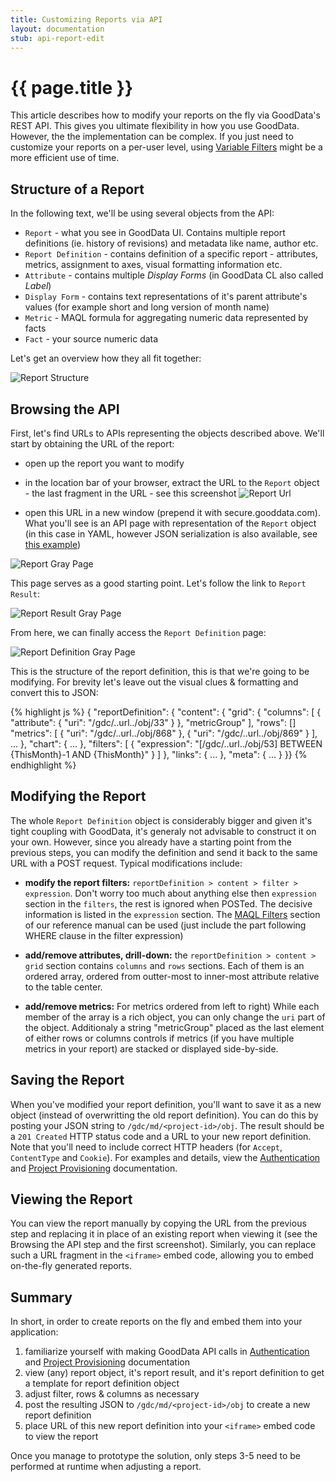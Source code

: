 ```yaml
---
title: Customizing Reports via API
layout: documentation
stub: api-report-edit
---
```


# {{ page.title }}

This article describes how to modify your reports on the fly via GoodData's REST API. This gives you ultimate flexibility in how you use GoodData. However, the the implementation can be complex. If you just need to customize your reports on a per-user level, using [Variable Filters](https://secure.gooddata.com/docs/html/reference.guide.data.variables.html) might be a more efficient use of time.

## Structure of a Report

In the following text, we'll be using several objects from the API:

* `Report` - what you see in GoodData UI. Contains multiple report definitions (ie. history of revisions) and metadata like name, author etc.
* `Report Definition` - contains definition of a specific report - attributes, metrics, assignment to axes, visual formatting information etc.
* `Attribute` - contains multiple *Display Forms* (in GoodData CL also called *Label*)
* `Display Form` - contains text representations of it's parent attribute's values (for example short and long version of month name)
* `Metric` - MAQL formula for aggregating numeric data represented by facts
* `Fact` - your source numeric data

Let's get an overview how they all fit together:

![Report Structure]({{site.root}}/images/api/report-structure.png)

## Browsing the API

First, let's find URLs to APIs representing the objects described above. We'll start by obtaining the URL of the report:

* open up the report you want to modify

* in the location bar of your browser, extract the URL to the `Report` object - the last fragment in the URL - see this screenshot ![Report Url]({{site.root}}/images/api/report-url.png)

* open this URL in a new window (prepend it with secure.gooddata.com). What you'll see is an API page with representation of the `Report` object (in this case in YAML, however JSON serialization is also available, see [this example](http://developer.gooddata.com/api/projects.html))

![Report Gray Page]({{site.root}}/images/api/report-gray-page.png)

This page serves as a good starting point. Let's follow the link to `Report Result`:

![Report Result Gray Page]({{site.root}}/images/api/report-result-gray-page.png)

From here, we can finally access the `Report Definition` page:

![Report Definition Gray Page]({{site.root}}/images/api/report-definition-gray-page.png)

This is the structure of the report definition, this is that we're going to be modifying. For brevity let's leave out the visual clues & formatting and convert this to JSON:

{% highlight js %}
{ "reportDefinition": {
    "content": {
        "grid": {
            "columns": [
                { "attribute": { "uri": "/gdc/..url../obj/33" } },
                "metricGroup"
            ],
            "rows": []
            "metrics": [
                { "uri": "/gdc/..url../obj/868" },
                { "uri": "/gdc/..url../obj/869" }
            ],
            ...
        },
        "chart": { ... },
        "filters": [
            { "expression": "[/gdc/..url../obj/53]
                BETWEEN {ThisMonth}-1 AND {ThisMonth}" }
        ]
    },
    "links": { ... },
    "meta": { ... }
}}
{% endhighlight %}

## Modifying the Report

The whole `Report Definition` object is considerably bigger and given it's tight coupling with GoodData, it's generaly not advisable to construct it on your own. However, since you already have a starting point from the previous steps, you can modify the definition and send it back to the same URL with a POST request. Typical modifications include:

* **modify the report filters:** `reportDefinition > content > filter > expression`. Don't worry too much about anything else then `expression` section in the `filters`, the rest is ignored when POSTed. The decisive information is listed in the `expression` section. The [MAQL Filters](https://secure.gooddata.com/docs/html/reference.guide.maql.filters.html) section of our reference manual can be used (just include the part following WHERE clause in the filter expression)

* **add/remove attributes, drill-down:** the `reportDefinition > content > grid` section contains `columns` and `rows` sections. Each of them is an ordered array, ordered from outter-most to inner-most attribute relative to the table center.


* **add/remove metrics:** For metrics ordered from left to right) While each member of the array is a rich object, you can only change the `uri` part of the object. Additionaly a string "metricGroup" placed as the last element of either rows or columns controls if metrics (if you have multiple metrics in your report) are stacked or displayed side-by-side.

## Saving the Report

When you've modified your report definition, you'll want to save it as a new object (instead of overwritting the old report definition). You can do this by posting your JSON string to `/gdc/md/<project-id>/obj`. The result should be a `201 Created` HTTP status code and a URL to your new report definition. Note that you'll need to include correct HTTP headers (for `Accept`, `ContentType` and `Cookie`). For examples and details, view the [Authentication]({{site.root}}/api/auth.html) and [Project Provisioning]({{site.root}}/api/projects.html) documentation.

## Viewing the Report

You can view the report manually by copying the URL from the previous step and replacing it in place of an existing report when viewing it (see the Browsing the API step and the first screenshot). Similarly, you can replace such a URL fragment in the `<iframe>` embed code, allowing you to embed on-the-fly generated reports.

## Summary

In short, in order to create reports on the fly and embed them into your application:

1. familiarize yourself with making GoodData API calls in [Authentication]({{site.root}}/api/auth.html) and [Project Provisioning]({{site.root}}/api/projects.html) documentation
2. view (any) report object, it's report result, and it's report definition to get a template for report definition object
3. adjust filter, rows & columns as necessary
4. post the resulting JSON to `/gdc/md/<project-id>/obj` to create a new report definition
5. place URL of this new report definition into your `<iframe>` embed code to view the report

Once you manage to prototype the solution, only steps 3-5 need to be performed at runtime when adjusting a report.